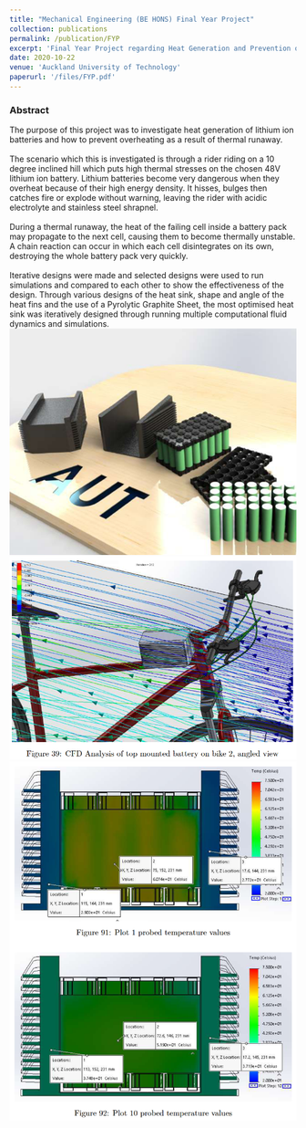 ```yaml
---
title: "Mechanical Engineering (BE HONS) Final Year Project"
collection: publications
permalink: /publication/FYP
excerpt: 'Final Year Project regarding Heat Generation and Prevention of Overheating in Lithium Ion Batteries'
date: 2020-10-22
venue: 'Auckland University of Technology'
paperurl: '/files/FYP.pdf'
---
```


<h3>Abstract</h3>
The purpose of this project was to investigate heat generation of lithium ion batteries and how to
prevent overheating as a result of thermal runaway. <br/>
<br/>The scenario which this is investigated is through
a rider riding on a 10 degree inclined hill which puts high thermal stresses on the chosen 48V lithium
ion battery. Lithium batteries become very dangerous when they overheat because of their high energy
density. It hisses, bulges then catches fire or explode without warning, leaving the rider with acidic
electrolyte and stainless steel shrapnel. <br/>
<br/>During a thermal runaway, the heat of the failing cell inside
a battery pack may propagate to the next cell, causing them to become thermally unstable. A chain
reaction can occur in which each cell disintegrates on its own, destroying the whole battery pack very
quickly. <br/>
<br/>Iterative designs were made and selected designs were used to run simulations and compared
to each other to show the effectiveness of the design. Through various designs of the heat sink, shape
and angle of the heat fins and the use of a Pyrolytic Graphite Sheet, the most optimised heat sink
was iteratively designed through running multiple computational fluid dynamics and simulations.

<img src='/images/fyp.png'>
<img src='/images/cfd.png'>
<img src='/images/temp.png'>
